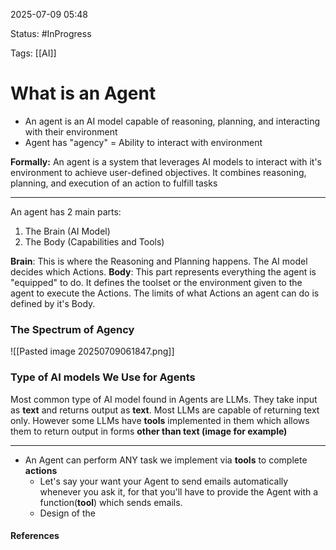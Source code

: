 
2025-07-09 05:48

Status: #InProgress

Tags: [[AI]] 

# What is an Agent

- An agent is an AI model capable of reasoning, planning, and interacting with their environment
- Agent has "agency" = Ability to interact with environment

**Formally:**
	 An agent is a system that leverages AI models to interact with it's environment to achieve user-defined objectives. It combines reasoning, planning, and execution of an action to fulfill tasks

_______

An agent has 2 main parts:
1. The Brain (AI Model)
2. The Body (Capabilities and Tools)

**Brain**: This is where the Reasoning and Planning happens. The AI model decides which Actions.
**Body**: This part represents everything the agent is "equipped" to do. It defines the toolset or the environment given to the agent to execute the Actions. The limits of what Actions an agent can do is defined by it's Body.

### The Spectrum of Agency
![[Pasted image 20250709061847.png]]

### Type of AI models We Use for Agents
Most common type of AI model found in Agents are LLMs. They take input as **text** and returns output as **text**.
Most LLMs are capable of returning text only. However some LLMs have **tools** implemented in them which allows them to return output in forms **other than text (image for example)**

___

- An Agent can perform ANY task we implement via **tools** to complete **actions**
	- Let's say your want your Agent to send emails automatically whenever you ask it, for that you'll have to provide the Agent with a function(**tool**) which sends emails.
	- Design of the


#### References
